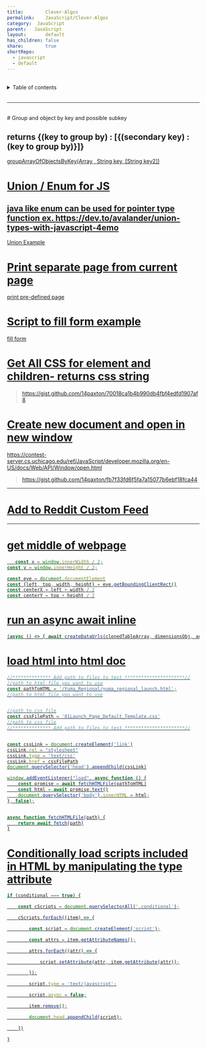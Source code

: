 ```yaml
---
title:        Clever-Algos
permalink:    JavaScript/Clever-Algos
category:  JavaScript
parent:   JavaScript
layout:       default
has_children: false
share:        true
shortRepo:
  - javascript
  - default          
---
```



<br/>          

<details markdown="block">                
<summary>                
Table of contents                
</summary>                
{: .text-delta }                
1. TOC                
{:toc}                
</details>                

<br/>                

***                

<br/>
# Group and object by key and possible subkey

## returns {(key to group by) : [{(secondary key) : (key to group by)}]}

<a href="https://gist.github.com/14paxton/a87f5d47aaf678e89a1dfeffa51b46d9"> groupArrayOfObjectsByKey(Array<Object> , String key, [String key2]) </a>

# Union / Enum for JS

## java like enum can be used for pointer type function ex. https://dev.to/avalander/union-types-with-javascript-4emo

  <a href="https://gist.github.com/14paxton/685637fd8c513c7539a10f66b2386cfe"> Union Example </a> 

# Print separate page from current page

<a href="https://gist.github.com/14paxton/8bf4b0df10a7c4add52c9d4d2da88879"> print pre-defined page </a>

# Script to fill form example

<a href="https://gist.github.com/14paxton/fedc95a9b660e1625373bea6f92e4648"> fill form </a>

# Get All CSS for element and children- returns css string

> https://gist.github.com/14paxton/70018ca1b4b990db4fbf4edfd1907af8

# Create new document and open in new window

https://contest-server.cs.uchicago.edu/ref/JavaScript/developer.mozilla.org/en-US/docs/Web/API/Window/open.html

> https://gist.github.com/14paxton/fb7f33fd6f5fa7a15077b6ebf18fca44

---
# [Add to Reddit Custom Feed](https://gist.github.com/14paxton/63944ec7e8bcd0e7ee9b97e3dc6fd48e)
---

# get middle of webpage

```javascript
   const x = window.innerWidth / 2;
const y = window.innerHeight / 2;

const eye = document.documentElement
const {left, top, width, height} = eye.getBoundingClientRect()
const centerX = left + width / 2
const centerY = top + height / 2
```

# run an async await inline

```javascript
(async () => { await createDataUrls(clonedTableArray, dimensionsObj, additionalSlides, resolveURLCreation, rejectURL)})()
```

# load html into html doc

```javascript
//************** Add path to files to test **********************//
//path to html file you want to use
const pathToHTML = '/Yuma_Regional/yuma_regional_launch.html';
//path to html file you want to use


//path to css file
const cssFilePath = '01Launch_Page_Default_Template.css'
//path to css file
//************** Add path to files to test **********************//


const cssLink = document.createElement('link')
cssLink.rel = "stylesheet"
cssLink.type = 'text/css'
cssLink.href = cssFilePath
document.querySelector('head').appendChild(cssLink)

window.addEventListener("load", async function () {
    const promise = await fetchHTMLFile(pathToHTML)
    const html = await promise.text()
    document.querySelector('body').innerHTML = html;
}, false);


async function fetchHTMLFile(path) {
    return await fetch(path)
}
```

# Conditionally load scripts included in HTML by manipulating the type attribute

```javascript
if (conditional === true) {

    const cScripts = document.querySelectorAll('.conditional');

    cScripts.forEach((item) => {

        const script = document.createElement('script');

        const attrs = item.getAttributeNames();

        attrs.forEach((attr) => {

            script.setAttribute(attr, item.getAttribute(attr));

        });

        script.type = 'text/javascript';

        script.async = false;

        item.remove();

        document.head.appendChild(script);

    })

}
```